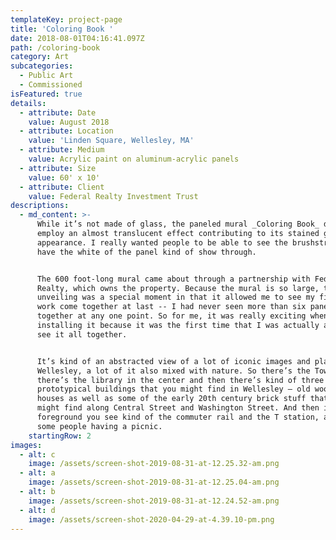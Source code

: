 ```yaml
---
templateKey: project-page
title: 'Coloring Book '
date: 2018-08-01T04:16:41.097Z
path: /coloring-book
category: Art
subcategories:
  - Public Art
  - Commissioned
isFeatured: true
details:
  - attribute: Date
    value: August 2018
  - attribute: Location
    value: 'Linden Square, Wellesley, MA'
  - attribute: Medium
    value: Acrylic paint on aluminum-acrylic panels
  - attribute: Size
    value: 60' x 10'
  - attribute: Client
    value: Federal Realty Investment Trust
descriptions:
  - md_content: >-
      While it’s not made of glass, the paneled mural _Coloring Book_ does
      employ an almost translucent effect contributing to its stained glass
      appearance. I really wanted people to be able to see the brushstrokes and
      have the white of the panel kind of show through.


      The 600 foot-long mural came about through a partnership with Federal
      Realty, which owns the property. Because the mural is so large, the
      unveiling was a special moment in that it allowed me to see my finished
      work come together at last -- I had never seen more than six panels
      together at any one point. So for me, it was really exciting when we were
      installing it because it was the first time that I was actually able to
      see it all together.


      It’s kind of an abstracted view of a lot of iconic images and places in
      Wellesley, a lot of it also mixed with nature. So there’s the Town Hall,
      there’s the library in the center and then there’s kind of three
      prototypical buildings that you might find in Wellesley — old wood-frame
      houses as well as some of the early 20th century brick stuff that you
      might find along Central Street and Washington Street. And then in the
      foreground you see kind of the commuter rail and the T station, as well as
      some people having a picnic.
    startingRow: 2
images:
  - alt: c
    image: /assets/screen-shot-2019-08-31-at-12.25.32-am.png
  - alt: a
    image: /assets/screen-shot-2019-08-31-at-12.25.04-am.png
  - alt: b
    image: /assets/screen-shot-2019-08-31-at-12.24.52-am.png
  - alt: d
    image: /assets/screen-shot-2020-04-29-at-4.39.10-pm.png
---
```


